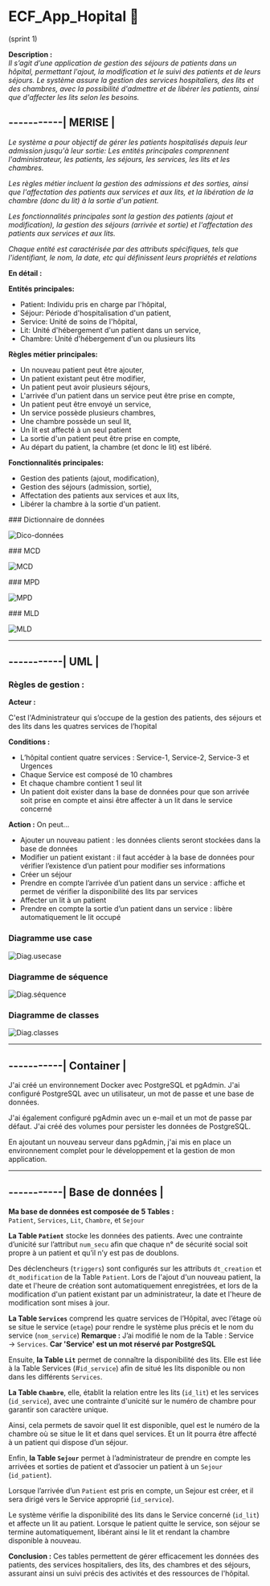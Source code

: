 # **ECF_App_Hopital** 🏥

(sprint 1)

**Description :**\
_Il s’agit d’une application de gestion des séjours de patients dans un hôpital, permettant l'ajout, la modification et le suivi des patients et de leurs séjours. Le système assure la gestion des services hospitaliers, des lits et des chambres, avec la possibilité d'admettre et de libérer les patients, ainsi que d'affecter les lits selon les besoins._

## **-----------| MERISE |**

_Le système a pour objectif de gérer les patients hospitalisés depuis leur admission jusqu'à leur sortie:_
_Les entités principales comprennent l'administrateur, les patients, les séjours, les services, les lits et les chambres._

_Les règles métier incluent la gestion des admissions et des sorties, ainsi que l'affectation des patients aux services et aux lits, et la libération de la chambre (donc du lit) à la sortie d'un patient._

_Les fonctionnalités principales sont la gestion des patients (ajout et modification), la gestion des séjours (arrivée et sortie) et l'affectation des patients aux services et aux lits._

_Chaque entité est caractérisée par des attributs spécifiques, tels que l'identifiant, le nom, la date, etc qui définissent leurs propriétés et relations_

**En détail :**

**Entités principales:**

- Patient: Individu pris en charge par l'hôpital,
- Séjour: Période d'hospitalisation d'un patient,
- Service: Unité de soins de l'hôpital,
- Lit: Unité d'hébergement d'un patient dans un service,
- Chambre: Unité d'hébergement d'un ou plusieurs lits

**Règles métier principales:**

- Un nouveau patient peut être ajouter,
- Un patient existant peut être modifier,
- Un patient peut avoir plusieurs séjours,
- L'arrivée d'un patient dans un service peut être prise en compte,
- Un patient peut être envoyé un service,
- Un service possède plusieurs chambres,
- Une chambre possède un seul lit,
- Un lit est affecté à un seul patient
- La sortie d'un patient peut être prise en compte,
- Au départ du patient, la chambre (et donc le lit) est libéré.

**Fonctionnalités principales:**

- Gestion des patients (ajout, modification),
- Gestion des séjours (admission, sortie),
- Affectation des patients aux services et aux lits,
- Libérer la chambre à la sortie d'un patient.

### Dictionnaire de données

![Dico-données](./Merise/Dictionnaire_de_donnees.png)

### MCD

![MCD](./Merise/MCD.png)

### MPD

![MPD](./Merise/MPD.png)

### MLD

![MLD](./Merise/MLD.png)

---

## **-----------| UML |**

### Règles de gestion :

**Acteur :**

C'est l'Administrateur qui s’occupe de la gestion des patients, des séjours et des lits dans les quatres services de l’hopital

**Conditions :**

- L’hôpital contient quatre services : Service-1, Service-2, Service-3 et Urgences
- Chaque Service est composé de 10 chambres
- Et chaque chambre contient 1 seul lit
- Un patient doit exister dans la base de données pour que son arrivée soit prise en compte et ainsi être affecter à un lit dans le service concerné

**Action :**
On peut…

- Ajouter un nouveau patient : les données clients seront stockées dans la base de données
- Modifier un patient existant : il faut accéder à la base de données pour vérifier l’existence d’un patient pour modifier ses informations
- Créer un séjour
- Prendre en compte l’arrivée d’un patient dans un service : affiche et permet de vérifier la disponibilité des lits par services
- Affecter un lit à un patient
- Prendre en compte la sortie d’un patient dans un service : libère automatiquement le lit occupé

### Diagramme use case

![Diag.usecase](./Uml/ECF_App_Hopital-Use%20case.drawio.png)

### Diagramme de séquence

![Diag.séquence](./Uml/ECF_App_Hopital-Diagramme%20de%20séquence.drawio.png)

### Diagramme de classes

![Diag.classes](./Uml/ECF_App_Hopital-Diagramme%20de%20classes.drawio.png)

---

## **-----------| Container |**

J'ai créé un environnement Docker avec PostgreSQL et pgAdmin. J'ai configuré PostgreSQL avec un utilisateur, un mot de passe et une base de données.

J'ai également configuré pgAdmin avec un e-mail et un mot de passe par défaut. J'ai créé des volumes pour persister les données de PostgreSQL.

En ajoutant un nouveau serveur dans pgAdmin, j'ai mis en place un environnement complet pour le développement et la gestion de mon application.

---

## **-----------| Base de données |**

**Ma base de données est composée de 5 Tables :**\
`Patient`,
`Services`,
`Lit`,
`Chambre`,
et `Sejour`

**La Table `Patient`** stocke les données des patients. Avec une contrainte d’unicité sur l’attribut `num_secu` afin que chaque n° de sécurité social soit propre à un patient et qu’il n’y est pas de doublons.

Des déclencheurs (`triggers`) sont configurés sur les attributs `dt_creation` et `dt_modification` de la Table `Patient`. Lors de l'ajout d'un nouveau patient, la date et l'heure de création sont automatiquement enregistrées, et lors de la modification d'un patient existant par un administrateur, la date et l'heure de modification sont mises à jour.

**La Table `Services`** comprend les quatre services de l’Hôpital, avec l’étage où se situe le service (`etage`) pour rendre le système plus précis et le nom du service (`nom_service`)
**Remarque :** J’ai modifié le nom de la Table : Service → `Services`. **Car 'Service' est un mot réservé par PostgreSQL**

Ensuite, **la Table `Lit`** permet de connaître la disponibilité des lits. Elle est liée à la Table Services (#`id_service`) afin de situé les lits disponible ou non dans les différents `Services`.

**La Table `Chambre`**, elle, établit la relation entre les lits (`id_lit`) et les services (`id_service`), avec une contrainte d'unicité sur le numéro de chambre pour garantir son caractère unique.

Ainsi, cela permets de savoir quel lit est disponible, quel est le numéro de la chambre où se situe le lit et dans quel services. Et un lit pourra être affecté à un patient qui dispose d’un séjour.

Enfin, **la Table `Sejour`** permet à l’administrateur de prendre en compte les arrivées et sorties de patient et d’associer un patient à un `Sejour` (`id_patient`).

Lorsque l’arrivée d’un `Patient` est pris en compte, un Sejour est créer, et il sera dirigé vers le Service approprié (`id_service`).

Le système vérifie la disponibilité des lits dans le Service concerné (`id_lit`) et affecte un lit au patient.
Lorsque le patient quitte le service, son séjour se termine automatiquement, libérant ainsi le lit et rendant la chambre disponible à nouveau.

**Conclusion :**
Ces tables permettent de gérer efficacement les données des patients, des services hospitaliers, des lits, des chambres et des séjours, assurant ainsi un suivi précis des activités et des ressources de l'hôpital.
